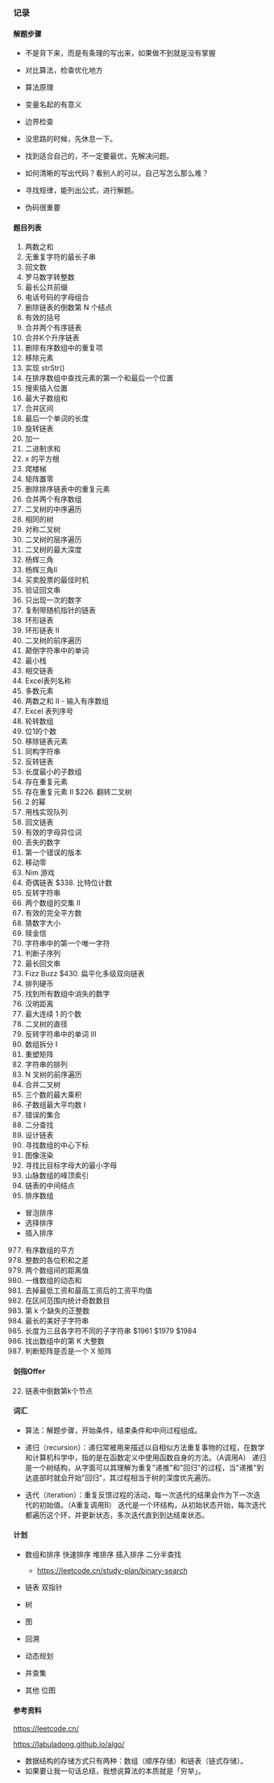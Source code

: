 ### 记录

#### 解题步骤

* 不是背下来，而是有条理的写出来，如果做不到就是没有掌握
* 对比算法，检查优化地方

* 算法原理
* 变量名起的有意义
* 边界检查

* 没思路的时候，先休息一下。
* 找到适合自己的，不一定要最优，先解决问题。

* 如何清晰的写出代码？看别人的可以，自己写怎么那么难？

* 寻找规律，能列出公式，进行解题。

* 伪码很重要


#### 题目列表

1. 两数之和
3. 无重复字符的最长子串
9. 回文数
13. 罗马数字转整数
14. 最长公共前缀
17. 电话号码的字母组合
19. 删除链表的倒数第 N 个结点
20. 有效的括号
21. 合并两个有序链表
23. 合并K个升序链表
26. 删除有序数组中的重复项
27. 移除元素
28. 实现 strStr()
34. 在排序数组中查找元素的第一个和最后一个位置
35. 搜索插入位置
53. 最大子数组和
56. 合并区间
58. 最后一个单词的长度
61. 旋转链表
66. 加一
67. 二进制求和
69. x 的平方根 
70. 爬楼梯
73. 矩阵置零
83. 删除排序链表中的重复元素
88. 合并两个有序数组
94. 二叉树的中序遍历
100. 相同的树
101. 对称二叉树
102. 二叉树的层序遍历
104. 二叉树的最大深度
118. 杨辉三角
119. 杨辉三角II
121. 买卖股票的最佳时机
125. 验证回文串
136. 只出现一次的数字
138. 复制带随机指针的链表
141. 环形链表
142. 环形链表 II
144. 二叉树的前序遍历
151. 颠倒字符串中的单词
155. 最小栈
160. 相交链表
168. Excel表列名称
169. 多数元素
167. 两数之和 II - 输入有序数组
171. Excel 表列序号
189. 轮转数组
191. 位1的个数
203. 移除链表元素
205. 同构字符串
206. 反转链表
209. 长度最小的子数组
217. 存在重复元素
219. 存在重复元素 II
$226. 翻转二叉树
231. 2 的幂
232. 用栈实现队列
234. 回文链表
242. 有效的字母异位词
268. 丢失的数字
278. 第一个错误的版本
283. 移动零
292. Nim 游戏
328. 奇偶链表
$338. 比特位计数
344. 反转字符串
350. 两个数组的交集 II
367. 有效的完全平方数
374. 猜数字大小
383. 赎金信
387. 字符串中的第一个唯一字符
392. 判断子序列
409. 最长回文串
412. Fizz Buzz
$430. 扁平化多级双向链表
441. 排列硬币
448. 找到所有数组中消失的数字
461. 汉明距离
485. 最大连续 1 的个数
543. 二叉树的直径
557. 反转字符串中的单词 III
561. 数组拆分 I
566. 重塑矩阵
567. 字符串的排列
589. N 叉树的前序遍历
617. 合并二叉树
628. 三个数的最大乘积
643. 子数组最大平均数 I
645. 错误的集合
704. 二分查找
707. 设计链表
724. 寻找数组的中心下标
733. 图像渲染
744. 寻找比目标字母大的最小字母
852. 山脉数组的峰顶索引
876. 链表的中间结点
912. 排序数组
* 冒泡排序
* 选择排序
* 插入排序
977. 有序数组的平方
1281. 整数的各位积和之差
1385. 两个数组间的距离值
1480. 一维数组的动态和
1491. 去掉最低工资和最高工资后的工资平均值
1523. 在区间范围内统计奇数数目
1539. 第 k 个缺失的正整数
1763. 最长的美好子字符串
1876. 长度为三且各字符不同的子字符串
$1961
$1979
$1984
1985. 找出数组中的第 K 大整数
2319. 判断矩阵是否是一个 X 矩阵

#### 剑指Offer

22. 链表中倒数第k个节点

#### 词汇

* 算法：解题步骤，开始条件，结束条件和中间过程组成。

* 递归（recursion）：递归常被用来描述以自相似方法重复事物的过程，在数学和计算机科学中，指的是在函数定义中使用函数自身的方法。（A调用A）
    递归是一个树结构，从字面可以其理解为重复"递推"和"回归"的过程，当"递推"到达底部时就会开始"回归"，其过程相当于树的深度优先遍历。
    
* 迭代（iteration）：重复反馈过程的活动，每一次迭代的结果会作为下一次迭代的初始值。（A重复调用B）
    迭代是一个环结构，从初始状态开始，每次迭代都遍历这个环，并更新状态，多次迭代直到到达结束状态。

#### 计划

* 数组和排序
    快速排序
    堆排序
    插入排序
    二分半查找
    * https://leetcode.cn/study-plan/binary-search
    
* 链表
    双指针

* 树

* 图

* 回溯

* 动态规划

* 并查集

* 其他
    位图

#### 参考资料

https://leetcode.cn/

https://labuladong.github.io/algo/
* 数据结构的存储方式只有两种：数组（顺序存储）和链表（链式存储）。
* 如果要让我一句话总结，我想说算法的本质就是「穷举」。
